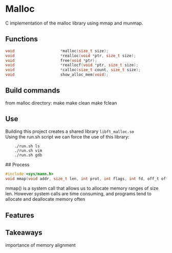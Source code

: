 # Malloc
C implementation of the malloc library using mmap and munmap.  

## Functions
```c
void					*malloc(size_t size);
void					*realloc(void *ptr, size_t size);
void					free(void *ptr);
void					*reallocf(void *ptr, size_t size);
void					*calloc(size_t count, size_t size);
void					show_alloc_mem(void);
```

## Build commands
from malloc directory:
    make
    make clean
    make fclean

## Use
Building this project creates a shared library ```libft_malloc.so```  
Using the run.sh script we can force the use of this library:  
```
    ./run.sh ls
    ./run.sh vim
    ./run.sh gdb
```
## Process
```c
#include <sys/mann.h>
void mmap(void addr, size_t len, int prot, int flags, int fd, off_t offset);
```

mmap() is a system call that allows us to allocate memory ranges of size len.
However system calls are time consuming, and programs tend to allocate and deallocate memory often

## Features

## Takeaways
importance of memory alignment
